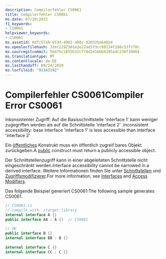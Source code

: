 ```yaml
---
description: Compilerfehler CS0061
title: Compilerfehler CS0061
ms.date: 07/20/2015
f1_keywords:
- CS0061
helpviewer_keywords:
- CS0061
ms.assetid: 8dfc57a9-653d-4902-a88c-92032ba64024
ms.openlocfilehash: 33ec2292301e2e22ad373cc89134f2d8c53f7f8c
ms.sourcegitcommit: 5b475c1855b32cf78d2d1bbb4295e4c236f39464
ms.translationtype: MT
ms.contentlocale: de-DE
ms.lasthandoff: 09/24/2020
ms.locfileid: "91163192"
---
```

# <a name="compiler-error-cs0061"></a><span data-ttu-id="8b86f-103">Compilerfehler CS0061</span><span class="sxs-lookup"><span data-stu-id="8b86f-103">Compiler Error CS0061</span></span>

<span data-ttu-id="8b86f-104">Inkonsistenter Zugriff: Auf die Basisschnittstelle 'interface 1' kann weniger zugegriffen werden als auf die Schnittstelle 'interface 2' .</span><span class="sxs-lookup"><span data-stu-id="8b86f-104">Inconsistent accessibility: base interface 'interface 1' is less accessible than interface 'interface 2'</span></span>  
  
 <span data-ttu-id="8b86f-105">Ein [öffentliches](../language-reference/keywords/public.md) Konstrukt muss ein öffentlich zugreif bares Objekt zurückgeben.</span><span class="sxs-lookup"><span data-stu-id="8b86f-105">A [public](../language-reference/keywords/public.md) construct must return a publicly accessible object.</span></span>  
  
 <span data-ttu-id="8b86f-106">Der Schnittstellenzugriff kann in einer abgeleiteten Schnittstelle nicht eingeschränkt werden.</span><span class="sxs-lookup"><span data-stu-id="8b86f-106">Interface accessibility cannot be narrowed in a derived interface.</span></span> <span data-ttu-id="8b86f-107">Weitere Informationen finden Sie unter [Schnittstellen](../programming-guide/interfaces/index.md) und [Zugriffsmodifizierer](../programming-guide/classes-and-structs/access-modifiers.md).</span><span class="sxs-lookup"><span data-stu-id="8b86f-107">For more information, see [Interfaces](../programming-guide/interfaces/index.md) and [Access Modifiers](../programming-guide/classes-and-structs/access-modifiers.md).</span></span>  
  
 <span data-ttu-id="8b86f-108">Das folgende Beispiel generiert CS0061:</span><span class="sxs-lookup"><span data-stu-id="8b86f-108">The following sample generates CS0061.</span></span>  
  
```csharp  
// CS0061.cs  
// compile with: /target:library  
internal interface A {}  
public interface AA : A {}  // CS0061  
  
// OK  
public interface B {}  
internal interface BB : B {}  
  
internal interface C {}  
internal interface CC : C {}  
```
